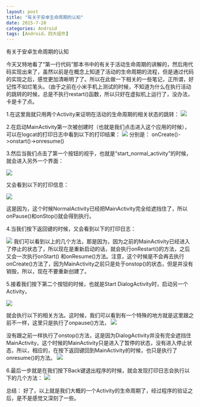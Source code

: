 ```yaml
---
layout: post
title: "有关于安卓生命周期的认知"
date: 2015-7-28
categories: Android
tags: [Android，四大组件]
---
```

有关于安卓生命周期的认知

<!-- more -->

今天又特地看了“第一行代码”那本书中的有关于活动生命周期的讲解的，然后用代码实现出来了，虽然以前是在概念上知道了活动的生命周期的流程，但是通过代码的实现之后，感觉更加清晰明了了。所以在此做一下相关的一些笔记，正所谓，好记性不如烂笔头。（由于之前在小米手机上测试的时候，不知道为什么在执行活动的跳转的时候，总是不执行restart()函数，所以只好在虚拟机上运行了，没办法，卡是卡了点。

1.在这里我就只用两个Activity来证明在活动的生命周期的相关状态的跳转：
![](http://img-storage.qiniudn.com/15-7-28/89506005.jpg)

2.在启动MainActivity第一次被创建时（也就是我们点击进入这个应用的时候），可以在logcat的打印日志中看到以下的打印结果：
![](http://img-storage.qiniudn.com/15-7-28/81775598.jpg)
分别是：
onCreate()->onstart()->onresume()

3.然后当我们点击了第一个按钮的视乎，也就是“start_normal_activity”的时候，就会进入另外一个界面：

![](http://img-storage.qiniudn.com/15-7-28/42750889.jpg)

又会看到以下的打印信息：

![](http://img-storage.qiniudn.com/15-7-28/75999918.jpg)

这是因为，这个时候NormalActivity已经把MainActivity完全给遮挡住了，所以onPause()和onStop()就会得到执行。

4.当我们按下返回键的时候，又会看到以下的打印日志：

![](http://img-storage.qiniudn.com/15-7-28/85078299.jpg)
我们可以看到以上的几个方法，那是因为，因为之前的MainActivity已经进入了停止的状态了，所以现在是重新启动的话，就会执行onRestart()的方法，之后又会一次执行onStart() 和onResume()方法。注意，这个时候是不会再去执行onCreate()方法了，因为MainActivity之前只是处于onstop()的状态，但是并没有销毁，所以，现在不要重新创建了。

5.接着我们按下第二个按钮的时候，也就是Start DialogActivity时，启动另一个Activity，

![](http://img-storage.qiniudn.com/15-7-28/60428990.jpg)

就会执行以下的相关方法。这时候，我们可以看到有一个特殊的地方就是这里跟之前不一样，这里只是执行了onpause()方法，
![](http://img-storage.qiniudn.com/15-7-28/2401907.jpg)

没有跟之前一样执行了onstop()方法，这是因为DialogActivity并没有完全遮挡住MainActivity，这个时候的MainActivity只是进入了暂停的状态，没有进入停止状态，所以，相应的，在按下返回键回到MainActivity的时候，也只是执行了onresume()的方法。
![](http://img-storage.qiniudn.com/15-7-28/3205820.jpg)

6.最后一步就是在我们按下Back键退出程序的时候，就会发现打印日志会执行以下的几个方法：
![](http://img-storage.qiniudn.com/15-7-28/81266725.jpg)


总结：
好了，以上就是我们大概的一个Activity的生命周期了，经过程序的验证之后，是不是感觉又深刻了一些。